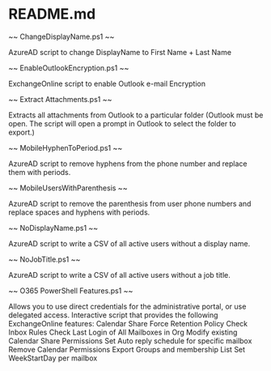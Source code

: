 # README.md

~~ ChangeDisplayName.ps1 ~~ 

AzureAD script to change DisplayName to First Name + Last Name

~~ EnableOutlookEncryption.ps1 ~~

ExchangeOnline script to enable Outlook e-mail Encryption

~~ Extract Attachments.ps1 ~~

Extracts all attachments from Outlook to a particular folder (Outlook must be open. The script will open a prompt in Outlook to select the folder to export.)

~~ MobileHyphenToPeriod.ps1 ~~

AzureAD script to remove hyphens from the phone number and replace them with periods.

~~ MobileUsersWithParenthesis ~~

AzureAD script to remove the parenthesis from user phone numbers and replace spaces and hyphens with periods.

~~ NoDisplayName.ps1 ~~

AzureAD script to write a CSV of all active users without a display name.

~~ NoJobTitle.ps1 ~~

AzureAD script to write a CSV of all active users without a job title.

~~ O365 PowerShell Features.ps1 ~~

Allows you to use direct credentials for the administrative portal, or use delegated access.
Interactive script that provides the following ExchangeOnline features:
  Calendar Share
  Force Retention Policy
  Check Inbox Rules
  Check Last Login of All Mailboxes in Org
  Modify existing Calendar Share Permissions
  Set Auto reply schedule for specific mailbox
  Remove Calendar Permissions
  Export Groups and membership List
  Set WeekStartDay per mailbox
